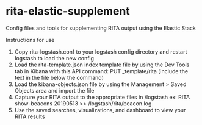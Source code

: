 # rita-elastic-supplement
Config files and tools for supplementing RITA output using the Elastic Stack

Instructions for use

1.  Copy rita-logstash.conf to your logstash config directory and restart logstash to load the new config
2.  Load the rita-template.json index template file by using the Dev Tools tab in Kibana with this API command: PUT _template/rita (include the text in the file below the command) 
3.  Load the kibana-objects.json file by using the Management > Saved Objects area and import the file
4.  Capture your RITA output to the appropriate files in /logstash ex: RITA show-beacons 20190513 >> /logstash/rita/beacon.log
5.  Use the saved searches, visualizations, and dashboard to view your RITA results
